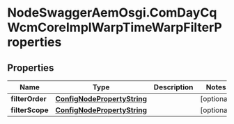 # NodeSwaggerAemOsgi.ComDayCqWcmCoreImplWarpTimeWarpFilterProperties

## Properties

Name | Type | Description | Notes
------------ | ------------- | ------------- | -------------
**filterOrder** | [**ConfigNodePropertyString**](ConfigNodePropertyString.md) |  | [optional] 
**filterScope** | [**ConfigNodePropertyString**](ConfigNodePropertyString.md) |  | [optional] 


